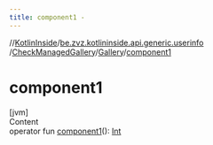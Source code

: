 ```yaml
---
title: component1 -
---
```

//[KotlinInside](../../../index.md)/[be.zvz.kotlininside.api.generic.userinfo](../../index.md)
/[CheckManagedGallery](../index.md)/[Gallery](index.md)/[component1](component1.md)

# component1

[jvm]  
Content  
operator fun [component1](component1.md)(): [Int](https://kotlinlang.org/api/latest/jvm/stdlib/kotlin/-int/index.html)  



